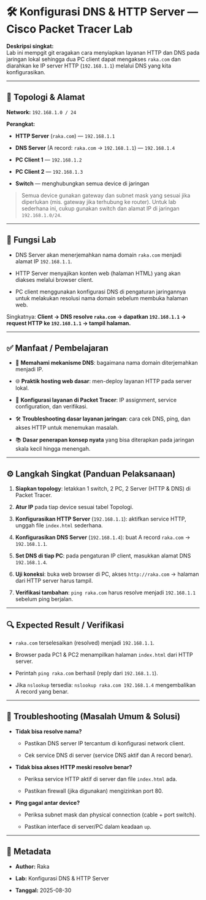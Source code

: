 # 🛠️ Konfigurasi DNS & HTTP Server — Cisco Packet Tracer Lab

**Deskripsi singkat:**  
Lab ini mempgit git eragakan cara menyiapkan layanan HTTP dan DNS pada jaringan lokal sehingga dua PC client dapat mengakses `raka.com` dan diarahkan ke IP server HTTP (`192.168.1.1`) melalui DNS yang kita konfigurasikan.

---

## 🔌 Topologi & Alamat

**Network:** `192.168.1.0 / 24`

**Perangkat:**

- **HTTP Server** (`raka.com`) — `192.168.1.1`
    
- **DNS Server** (A record: `raka.com` → `192.168.1.1`) — `192.168.1.4`
    
- **PC Client 1** — `192.168.1.2`
    
- **PC Client 2** — `192.168.1.3`
    
- **Switch** — menghubungkan semua device di jaringan
    

> Semua device gunakan gateway dan subnet mask yang sesuai jika diperlukan (mis. gateway jika terhubung ke router). Untuk lab sederhana ini, cukup gunakan switch dan alamat IP di jaringan `192.168.1.0/24`.

---

## 🔬 Fungsi Lab

- DNS Server akan menerjemahkan nama domain `raka.com` menjadi alamat IP `192.168.1.1`.
    
- HTTP Server menyajikan konten web (halaman HTML) yang akan diakses melalui browser client.
    
- PC client menggunakan konfigurasi DNS di pengaturan jaringannya untuk melakukan resolusi nama domain sebelum membuka halaman web.
    

Singkatnya: **Client → DNS resolve `raka.com` → dapatkan `192.168.1.1` → request HTTP ke `192.168.1.1` → tampil halaman.**

---

## ✅ Manfaat / Pembelajaran

- 🔎 **Memahami mekanisme DNS**: bagaimana nama domain diterjemahkan menjadi IP.
    
- 🌐 **Praktik hosting web dasar**: men-deploy layanan HTTP pada server lokal.
    
- 🧭 **Konfigurasi layanan di Packet Tracer**: IP assignment, service configuration, dan verifikasi.
    
- 🛠️ **Troubleshooting dasar layanan jaringan**: cara cek DNS, ping, dan akses HTTP untuk menemukan masalah.
    
- 📚 **Dasar penerapan konsep nyata** yang bisa diterapkan pada jaringan skala kecil hingga menengah.
    

---

## ⚙️ Langkah Singkat (Panduan Pelaksanaan)

1. **Siapkan topology**: letakkan 1 switch, 2 PC, 2 Server (HTTP & DNS) di Packet Tracer.
    
2. **Atur IP** pada tiap device sesuai tabel Topologi.
    
3. **Konfigurasikan HTTP Server** (`192.168.1.1`): aktifkan service HTTP, unggah file `index.html` sederhana.
    
4. **Konfigurasikan DNS Server** (`192.168.1.4`): buat A record `raka.com` → `192.168.1.1`.
    
5. **Set DNS di tiap PC**: pada pengaturan IP client, masukkan alamat DNS `192.168.1.4`.
    
6. **Uji koneksi**: buka web browser di PC, akses `http://raka.com` → halaman dari HTTP server harus tampil.
    
7. **Verifikasi tambahan**: `ping raka.com` harus resolve menjadi `192.168.1.1` sebelum ping berjalan.
    

---

## 🔍 Expected Result / Verifikasi

- `raka.com` terselesaikan (resolved) menjadi `192.168.1.1`.
    
- Browser pada PC1 & PC2 menampilkan halaman `index.html` dari HTTP server.
    
- Perintah `ping raka.com` berhasil (reply dari `192.168.1.1`).
    
- Jika `nslookup` tersedia: `nslookup raka.com 192.168.1.4` mengembalikan A record yang benar.
    

---

## 🛟 Troubleshooting (Masalah Umum & Solusi)

- **Tidak bisa resolve nama?**
    
    - Pastikan DNS server IP tercantum di konfigurasi network client.
        
    - Cek service DNS di server (service DNS aktif dan A record benar).
        
- **Tidak bisa akses HTTP meski resolve benar?**
    
    - Periksa service HTTP aktif di server dan file `index.html` ada.
        
    - Pastikan firewall (jika digunakan) mengizinkan port 80.
        
- **Ping gagal antar device?**
    
    - Periksa subnet mask dan physical connection (cable + port switch).
        
    - Pastikan interface di server/PC dalam keadaan `up`.
        

---

## 📌 Metadata

- **Author:** Raka
    
- **Lab:** Konfigurasi DNS & HTTP Server
    
- **Tanggal:** 2025-08-30
    

